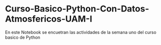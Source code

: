 # Curso-Basico-Python-Con-Datos-Atmosfericos-UAM-I
En este Notebook se encuetran las actividades de la semana uno del curso basico de Python
